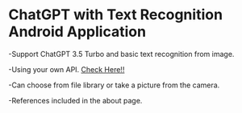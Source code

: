 <h1>ChatGPT with Text Recognition Android Application</h1>
<p>-Support ChatGPT 3.5 Turbo and basic text recognition from image.</p>
<p>-Using your own API. <a href="https://platform.openai.com/docs/quickstart?context=python">Check Here!!</a></p>
<p>-Can choose from file library or take a picture from the camera.</p>
<p>-References included in the about page.</p>
